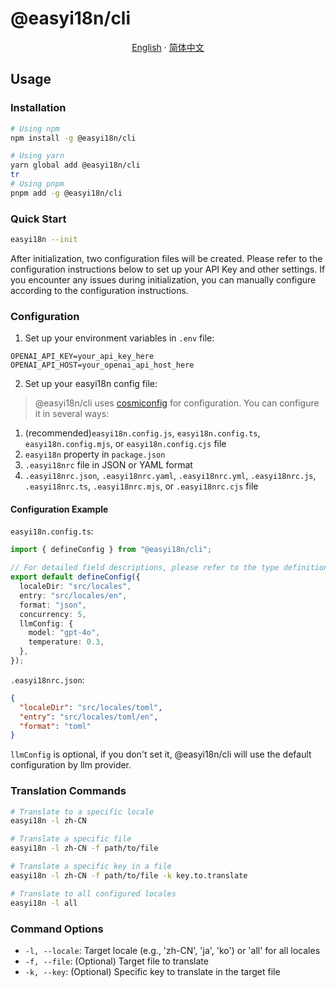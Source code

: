 # @easyi18n/cli

<p align="center">
  <a href="./README.md"><u>English</u></a>
  ·
  <a href="./README_CN.md"><u>简体中文</u></a>
</p>

## Usage

### Installation

```bash
# Using npm
npm install -g @easyi18n/cli

# Using yarn
yarn global add @easyi18n/cli
tr
# Using pnpm
pnpm add -g @easyi18n/cli
```

### Quick Start

```bash
easyi18n --init
```

After initialization, two configuration files will be created. Please refer to the configuration instructions below to set up your API Key and other settings. If you encounter any issues during initialization, you can manually configure according to the configuration instructions.

### Configuration

1. Set up your environment variables in `.env` file:

```env
OPENAI_API_KEY=your_api_key_here
OPENAI_API_HOST=your_openai_api_host_here
```

2. Set up your easyi18n config file:
> @easyi18n/cli uses [cosmiconfig](https://github.com/davidtheclark/cosmiconfig) for configuration. You can configure it in several ways:

1. (recommended)`easyi18n.config.js`, `easyi18n.config.ts`, `easyi18n.config.mjs`, or `easyi18n.config.cjs` file
2. `easyi18n` property in `package.json`
3. `.easyi18nrc` file in JSON or YAML format
4. `.easyi18nrc.json`, `.easyi18nrc.yaml`, `.easyi18nrc.yml`, `.easyi18nrc.js`, `.easyi18nrc.ts`, `.easyi18nrc.mjs`, or `.easyi18nrc.cjs` file

#### Configuration Example
`easyi18n.config.ts`:
```ts
import { defineConfig } from "@easyi18n/cli";

// For detailed field descriptions, please refer to the type definitions
export default defineConfig({
  localeDir: "src/locales",
  entry: "src/locales/en",
  format: "json",
  concurrency: 5,
  llmConfig: {
    model: "gpt-4o",
    temperature: 0.3,
  },
});
```

`.easyi18nrc.json`:
```json
{
  "localeDir": "src/locales/toml",
  "entry": "src/locales/toml/en",
  "format": "toml"
}
```

`llmConfig` is optional, if you don't set it, @easyi18n/cli will use the default configuration by llm provider.

### Translation Commands

```bash
# Translate to a specific locale
easyi18n -l zh-CN

# Translate a specific file
easyi18n -l zh-CN -f path/to/file

# Translate a specific key in a file
easyi18n -l zh-CN -f path/to/file -k key.to.translate

# Translate to all configured locales
easyi18n -l all
```

### Command Options

- `-l, --locale`: Target locale (e.g., 'zh-CN', 'ja', 'ko') or 'all' for all locales
- `-f, --file`: (Optional) Target file to translate
- `-k, --key`: (Optional) Specific key to translate in the target file
